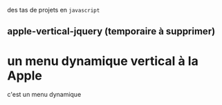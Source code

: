 des tas de projets en `javascript`

## apple-vertical-jquery (temporaire à supprimer) 

# un menu dynamique vertical à la Apple

c'est un menu dynamique
